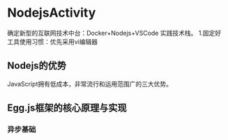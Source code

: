 # NodejsActivity

确定新型的互联网技术中台：Docker+Nodejs+VSCode  实践技术栈。
1.固定好工具使用习惯：优先采用vi编辑器

## Nodejs的优势

JavaScript拥有低成本，非常流行和运用范围广的三大优势。

## Egg.js框架的核心原理与实现

### 异步基础
